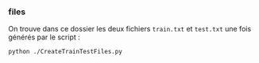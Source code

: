 ### files

On trouve dans ce dossier les deux fichiers `train.txt` et `test.txt` une fois générés par le script :

~~~
python ./CreateTrainTestFiles.py
~~~
